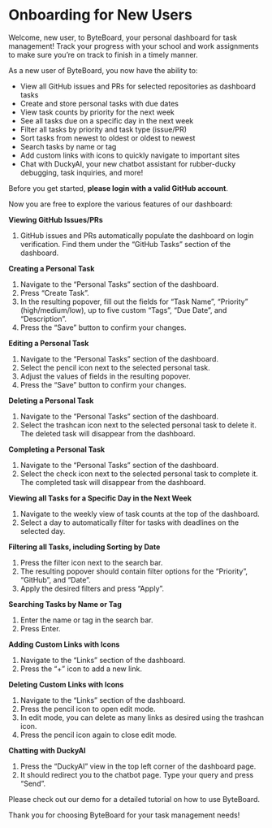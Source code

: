 # Onboarding for New Users

Welcome, new user, to ByteBoard, your personal dashboard for task management! Track your progress with your school and work assignments to make sure you’re on track to finish in a timely manner.

As a new user of ByteBoard, you now have the ability to:
- View all GitHub issues and PRs for selected repositories as dashboard tasks
- Create and store personal tasks with due dates
- View task counts by priority for the next week
- See all tasks due on a specific day in the next week
- Filter all tasks by priority and task type (issue/PR)
- Sort tasks from newest to oldest or oldest to newest
- Search tasks by name or tag
- Add custom links with icons to quickly navigate to important sites
- Chat with DuckyAI, your new chatbot assistant for rubber-ducky debugging, task inquiries, and more!

Before you get started, **please login with a valid GitHub account**. 

Now you are free to explore the various features of our dashboard:

**Viewing GitHub Issues/PRs**
1. GitHub issues and PRs automatically populate the dashboard on login verification. Find them under the “GitHub Tasks” section of the dashboard.

**Creating a Personal Task**
1. Navigate to the “Personal Tasks” section of the dashboard. 
2. Press “Create Task”. 
3. In the resulting popover, fill out the fields for “Task Name”, “Priority” (high/medium/low), up to five custom “Tags”, “Due Date”, and “Description”.
4. Press the “Save” button to confirm your changes.

**Editing a Personal Task**
1. Navigate to the “Personal Tasks” section of the dashboard. 
2. Select the pencil icon next to the selected personal task.
3. Adjust the values of fields in the resulting popover.
4. Press the “Save” button to confirm your changes.

**Deleting a Personal Task**
1. Navigate to the “Personal Tasks” section of the dashboard. 
2. Select the trashcan icon next to the selected personal task to delete it. The deleted task will disappear from the dashboard.

**Completing a Personal Task**
1. Navigate to the “Personal Tasks” section of the dashboard. 
2. Select the check icon next to the selected personal task to complete it. The completed task will disappear from the dashboard.

**Viewing all Tasks for a Specific Day in the Next Week**
1. Navigate to the weekly view of task counts at the top of the dashboard.
2. Select a day to automatically filter for tasks with deadlines on the selected day.

**Filtering all Tasks, including Sorting by Date**
1. Press the filter icon next to the search bar.
2. The resulting popover should contain filter options for the “Priority”, “GitHub”, and “Date”.
3. Apply the desired filters and press “Apply”.

**Searching Tasks by Name or Tag**
1. Enter the name or tag in the search bar.
2. Press Enter.

**Adding Custom Links with Icons**
1. Navigate to the “Links” section of the dashboard.
2. Press the “+” icon to add a new link.

**Deleting Custom Links with Icons**
1. Navigate to the “Links” section of the dashboard.
2. Press the pencil icon to open edit mode. 
3. In edit mode, you can delete as many links as desired using the trashcan icon.
4. Press the pencil icon again to close edit mode.

**Chatting with DuckyAI**
1. Press the “DuckyAI” view in the top left corner of the dashboard page.
2. It should redirect you to the chatbot page. Type your query and press “Send”.

Please check out our demo for a detailed tutorial on how to use ByteBoard.

Thank you for choosing ByteBoard for your task management needs!